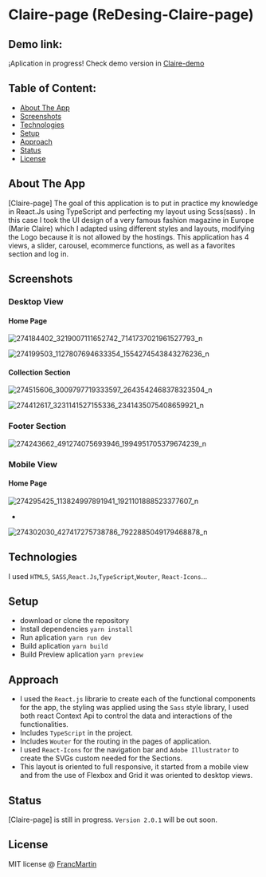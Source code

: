 # Claire-page (ReDesing-Claire-page)

## Demo link:
¡Aplication in progress!
Check demo version in [Claire-demo](https://claire-page-demo.netlify.app/)

## Table of Content:

- [About The App](#about-the-app)
- [Screenshots](#screenshots)
- [Technologies](#technologies)
- [Setup](#setup)
- [Approach](#approach)
- [Status](#status)
- [License](#license)

## About The App

[Claire-page] The goal of this application is to put in practice my knowledge in React.Js using TypeScript and perfecting my layout using Scss(sass) .
In this case I took the UI design of a very famous fashion magazine in Europe (Marie Claire) which I adapted using different styles and layouts, modifying the Logo because it is not allowed by the hostings. 
This application has 4 views, a slider, carousel, ecommerce functions, as well as a favorites section and log in.

## Screenshots
### Desktop View

#### Home Page

![274184402_3219007111652742_7141737021961527793_n](https://user-images.githubusercontent.com/96245472/199120028-a3e12e66-7481-4f4a-90f9-9112145f9e4a.jpg)

![274199503_1127807694633354_1554274543843276236_n](https://user-images.githubusercontent.com/96245472/199120070-2e09c458-3eac-46c1-a8eb-41fff0c5f9f7.jpg)

#### Collection Section 

![274515606_3009797719333597_2643542468378323504_n](https://user-images.githubusercontent.com/96245472/199120145-c07600f5-8fbf-49e2-9188-2f1cfb24ff78.jpg)

![274412617_3231141527155336_2341435075408659921_n](https://user-images.githubusercontent.com/96245472/199120147-5a5029a8-a42f-41d9-8439-17d79929e6fd.jpg)

### Footer Section

![274243662_491274075693946_1994951705379674239_n](https://user-images.githubusercontent.com/96245472/199120224-e9959c88-54ac-4285-89f1-ea1c89a4174f.jpg)


### Mobile View

#### Home Page

![274295425_113824997891941_1921101888523377607_n](https://user-images.githubusercontent.com/96245472/199119653-38d11037-3956-49e3-80ae-ff4ec599485b.jpg)

-

![274302030_427417275738786_7922885049179468878_n](https://user-images.githubusercontent.com/96245472/199119673-d5eedfc8-a6e1-4ad0-b33e-d233b0f839df.jpg)

## Technologies

I used `HTML5`, `SASS`,`React.Js`,`TypeScript`,`Wouter`, `React-Icons`...

## Setup

- download or clone the repository
- Install dependencies `yarn install`
- Run aplication `yarn run dev`
- Build aplication `yarn build`
- Build Preview aplication `yarn preview`

## Approach

- I used the `React.js` librarie to create each of the functional components for the app, the styling was applied using the `Sass` style library, I used both react Context Api to control the data and interactions of the functionalities. 
- Includes `TypeScript` in the project.
- Includes `Wouter` for the routing in the pages of application.
- I used `React-Icons` for the navigation bar and  `Adobe Illustrator`  to create the SVGs custom needed for the Sections.
- This layout is oriented to full responsive, it started from a mobile view and from the use of Flexbox and Grid it was oriented to desktop views. 

## Status

[Claire-page] is still in progress. `Version 2.0.1` will be out soon.

## License

MIT license @ [FrancMartin](https://franc-martin-portfolio.netlify.app/)
